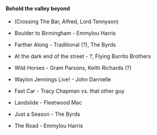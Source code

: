 #### Behold the valley beyond
- (Crossing The Bar, Alfred, Lord Tennyson)

- Boulder to Birmingham - Emmylou Harris
- Farther Along - Traditional (?), The Byrds
- At the dark end of the street - ?, Flying Burrito Brothers
- Wild Horses - Gram Parsons, Keith Richards (?)
- Waylon Jennings Live! - John Darnielle
- Fast Car - Tracy Chapman vs. that other guy
- Landslide - Fleetwood Mac
- Just a Season - The Byrds
- The Road - Emmylou Harris